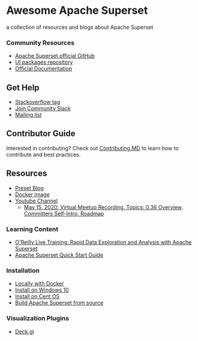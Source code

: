 # Awesome Apache Superset
a collection of resources and blogs about Apache Superset

### Community Resources
- [Apache Superset official GitHub](https://github.com/apache/incubator-superset)
- [UI packages repository](https://github.com/apache-superset/superset-ui/)
- [Official Documentation](https://superset.apache.org)

## Get Help

* [Stackoverflow tag](https://stackoverflow.com/questions/tagged/apache-superset)
* [Join Community Slack](https://join.slack.com/t/apache-superset/shared_invite/enQtNDMxMDY5NjM4MDU0LWJmOTcxYjlhZTRhYmEyYTMzOWYxOWEwMjcwZDZiNWRiNDY2NDUwNzcwMDFhNzE1ZmMxZTZlZWY0ZTQ2MzMyNTU)
* [Mailing list](https://lists.apache.org/list.html?dev@superset.apache.org)


## Contributor Guide

Interested in contributing? Check out
[Contributing.MD](https://github.com/apache/superset/blob/master/CONTRIBUTING.md) to learn how to contribute and best practices.


## Resources

* [Preset Blog](https://preset.io/blog/)
* [Docker image](https://hub.docker.com/r/preset/superset/)
* [Youtube Channel](https://www.youtube.com/channel/UCMuwrvBsg_jjI2gLcm04R0g)
  * [May 15, 2020: Virtual Meetup Recording. Topics: 0.36 Overview, Committers Self-Intro, Roadmap](https://www.youtube.com/watch?v=tXGDmqjmcTs&t=20s)


### Learning Content

- [O'Reilly Live Training: Rapid Data Exploration and Analysis with Apache Superset](https://learning.oreilly.com/live-training/courses/rapid-data-exploration-and-analysis-with-apache-superset/0636920457251/)
- [Apache Superset Quick Start Guide](https://www.oreilly.com/library/view/apache-superset-quick/9781788992244/https://www.oreilly.com/library/view/apache-superset-quick/9781788992244/)

### Installation

- [Locally with Docker](https://superset.incubator.apache.org/installation.html#start-with-docker)
- [Install on Windows 10](https://gist.github.com/mark05e/d9cccae129dd11a21d7219eddd7d9923)
- [Install on Cent OS](https://aichamp.wordpress.com/2019/11/20/installing-apache-superset-into-centos-7-with-python-3-7/)
- [Build Apache Superset from source](https://hackernoon.com/a-better-guide-to-build-apache-superset-from-source-6f2ki32n0)


### Visualization Plugins

- [Deck.gl](https://github.com/preset-io/superset-ui-plugins-deckgl)
